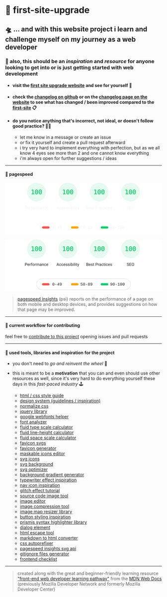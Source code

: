 # 🔮 first-site-upgrade

## 🛸 ... and with this website project i learn and challenge myself on my journey as a web developer

### 🌱 also, this should be an *inspiration* and *resource* for anyone looking to get into or is just getting started with web development

- #### visit the [first site upgrade website](https://glmvc.github.io/first-site-upgrade/ "first site upgrade website") and see for yourself 👀

- #### check the [changelog on github](CHANGELOG.md "first site upgrade changelog on github") or on the [changelog page on the website](https://glmvc.github.io/first-site-upgrade/ "first site upgrade changelog") to see what has changed / been improved compared to the [first-site](https://glmvc.github.io/first-site/ "first site website") 📋

- #### do you notice anything that's incorrect, not ideal, or doesn't follow good practice? 😵‍💫
    - let me know in a message or create an issue
    - or fix it yourself and create a pull request afterward
    - i try very hard to implement everything with perfection, but as we all know 4 eyes see more than 2 and one cannot know everything
    - i'm always open for further suggestions / ideas

---

#### 🔋 pagespeed

![pagespeed insights performance](assets/pagespeed-dark.svg#gh-dark-mode-only)

![pagespeed insights performance](assets/pagespeed-light.svg#gh-light-mode-only)

> [pagespeed insights](https://developers.google.com/speed/docs/insights/v5/about "about pagespeed insights") (psi) reports on the performance of a page on both mobile and desktop devices, and provides suggestions on how that page may be improved.

---

#### 🔬 current workflow for contributing

feel free to [contribute to this project](CONTRIBUTING.md "") opening issues and pull requests

---

#### 🧰 used tools, libraries and inspiration for the project

- you don't need to *go and reinvent the wheel* 🎡

- this is meant to be a **motivation** that you can and even should use other resources as well, since it's very hard to do everything yourself these days in this *fast-paced industry* 🕹️

    - [html / css style guide](https://google.github.io/styleguide/htmlcssguide.html "google html / css style guide")
    - [design system (guidelines / inspiration)](https://m2.material.io/ "google material design 2 homepage")
    - [normalize css](http://necolas.github.io/normalize.css/ "normalize.css homepage")
    - [jquery library](https://jquery.com/ "jquery homepage")
    - [google webfonts helper](https://gwfh.mranftl.com/fonts "google webfonts helper website")
    - [font analyzer](https://wakamaifondue.com/ "wakamai fondue website")
    - [fluid type scale calculator](https://www.fluid-type-scale.com/ "clamp calculator for a fluid typography scale")
    - [fluid line-height calculator](https://fluidtypography.com/ "fluid typography tool")
    - [fluid space scale calculator](https://utopia.fyi/ "utopia fluid responsive design calculators")
    - [favicon svgs](https://twemoji-cheatsheet.vercel.app/ "twemoji cheatsheet website")
    - [favicon generator](https://realfavicongenerator.net/ "realfavicongenerator homepage")
    - [maskable icons editor](https://maskable.app/ "maskable app website")
    - [svg icons](https://feathericons.com/ "feather homepage")
    - [svg background](https://bgjar.com/ "bgjar homepage")
    - [svg optimizer](https://jakearchibald.github.io/svgomg/ "svgomg website")
    - [background gradient generator](https://cssgradient.io/ "css gradient homepage")
    - [typewriter effect inspiration](https://www.30secondsofcode.org/css/s/typewriter-effect "30 seconds of code typewriter effect tutorial")
    - [nav icon inspiration](https://codepen.io/ahmadbassamemran/pen/VQwPGr "hamburger icons animations on codepen")
    - [glitch effect tutorial](https://www.youtube.com/watch?v=7Xyg8Ja7dyY "animated glitch text effect on youtube")
    - [source code image tool](https://carbon.now.sh/ "Carbon app")
    - [image editor](https://www.photopea.com/ "photopea advanced image editor")
    - [image compression tool](https://tinypng.com/ "tinypng homepage")
    - [image map resizer library](https://github.com/davidjbradshaw/image-map-resizer "image map resizer github repository")
    - [button styling inspiration](https://uiverse.io/ "uiverse homepage")
    - [prismjs syntax highlighter library](https://prismjs.com/ "prismjs homepage")
    - [dialog element](https://web.dev/building-a-dialog-component/ "building a dialog component article on web.dev")
    - [html escape tool](https://codebeautify.org/html-escape-unescape "codebeautify html escape / unescape tool")
    - [markdown to html converter](https://codebeautify.org/markdown-to-html "codebeautify markdown to html converter tool website")
    - [css autoprefixer](https://autoprefixer.github.io/ "css autoprefixer online tool website")
    - [pagespeed insights svg api](https://github.com/ankurparihar/readme-pagespeed-insights "pagespeed insights for readme github repository")
    - [gitignore files generator](https://gitignore.io/ "gitignore files generator website")
    - [frontend checklist](https://frontendchecklist.io/ "the front-end checklist website")

---

> created along with the great and beginner-friendly learning resource ["front-end web developer learning pathway"](https://developer.mozilla.org/en-US/docs/Learn/Front-end_web_developer "front-end web developer article on mdn") from the [MDN Web Docs](https://developer.mozilla.org/ "mdn web docs homepage") (previously Mozilla Developer Network and formerly Mozilla Developer Center)
